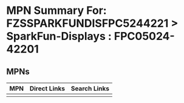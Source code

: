 



# MPN Summary For: FZSSPARKFUNDISFPC5244221 > SparkFun-Displays : FPC05024-42201

## MPNs
  

|MPN|Direct Links|Search Links|
| :--- | :--- | :--- |
||||
